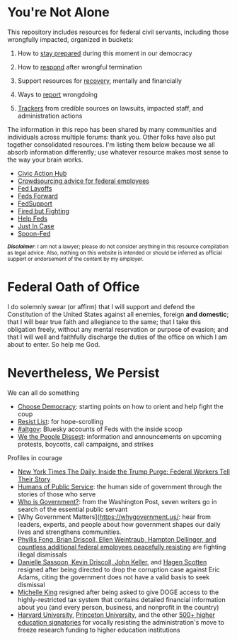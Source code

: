 # You're Not Alone
This repository includes resources for federal civil servants, including those wrongfully impacted, organized in buckets:

1. How to [stay prepared](prepare.md) during this moment in our democracy

2. How to [respond](respond.md) after wrongful termination

3. Support resources for [recovery](recover.md), mentally and financially

4. Ways to [report](report.md) wrongdoing

5. [Trackers](track.md) from credible sources on lawsuits, impacted staff, and administration actions

The information in this repo has been shared by many communities and individuals across multiple forums: thank you. Other folks have also put together consolidated resources. I'm listing them below because we all absorb information differently; use whatever resource makes most sense to the way your brain works.


* [Civic Action Hub](https://civicactionhubmd.com/home/resources/for-federal-employees/)
* [Crowdsourcing advice for federal employees](https://docs.google.com/document/d/1K4StW2FsnveRxFxSdUlgeO47jGBB89Icso9RpV1rpHY/edit?tab=t.0)
* [Fed Layoffs](https://fedlayoffs.com/)
* [Feds Forward](https://www.fedsforward.org/)
* [FedSupport](https://fedsupport.org/)
* [Fired but Fighting](https://firedbutfighting.org/)
* [Help Feds](https://helpfeds.com/)
* [Just In Case](https://git-sci.github.io/)
* [Spoon-Fed](https://www.spoonfederal.com/)

<small>***Disclaimer***: I am not a lawyer; please do not consider anything in this resource compilation as legal advice. Also, nothing on this website is intended or should be inferred as official support or endorsement of the content by my employer.
</small>

# Federal Oath of Office
I do solemnly swear (or affirm) that I will support and defend the Constitution of the United States against all enemies, foreign **and domestic**; that I will bear true faith and allegiance to the same; that I take this obligation freely, without any mental reservation or purpose of evasion; and that I will well and faithfully discharge the duties of the office on which I am about to enter. So help me God.

# Nevertheless, We Persist
We can all do something
* [Choose Democracy](https://choosedemocracy.us/what-can-i-do/): starting points on how to orient and help fight the coup
* [Resist List](https://choosedemocracy.us/resist-list): for hope-scrolling
* [#altgov](https://bsky.app/starter-pack-short/FLUwv5d): Bluesky accounts of Feds with the inside scoop
* [We the People Dissest](https://thepeopledissent.substack.com/): information and announcements on upcoming protests, boycotts, call campaigns, and strikes

Profiles in courage 
* [New York Times The Daily: Inside the Trump Purge: Federal Workers Tell Their Story](https://www.nytimes.com/2025/02/19/podcasts/the-daily/trump-ederal-workers-musk.html)
* [Humans of Public Service](https://www.humansofpublicservice.org/): the human side of government through the stories of those who serve
* [Who is Government?](https://www.washingtonpost.com/opinions/interactive/2025/who-is-government/): from the Washington Post, seven writers go in search of the essential public servant
* [Why Government Matters](https://whygovernment.us/: hear from leaders, experts, and people about how government shapes our daily lives and strengthens communities.
* [Phyllis Fong, Brian Driscoll, Ellen Weintraub, Hampton Dellinger, and countless additional federal employees peacefully resisting](https://robertreich.substack.com/p/profiles-in-courage) are fighting illegal dismissals
* [Danielle Sassoon, Kevin Driscoll, John Keller](https://www.nytimes.com/2025/02/13/nyregion/danielle-sassoon-quit-eric-adams.html?searchResultPosition=1), and [Hagen Scotten](https://www.nytimes.com/2025/02/14/nyregion/adams-prosecutor-hagan-scotten-quits.html) resigned after being directed to drop the corruption case against Eric Adams, citing the government does not have a valid basis to seek dismissal
* [Michelle King](https://wapo.st/3EWwU1u) resigned after being asked to give DOGE access to the highly-restricted tax system that contains detailed financial information about you (and every person, business, and nonprofit in the country)
* [Harvard University](https://www.harvard.edu/research-funding/wp-content/uploads/sites/16/2025/04/Harvard-Response-2025-04-14.pdf), [Princeton University](https://www.nytimes.com/2025/04/09/podcasts/the-daily/princeton-university-trump.html), and the other [500+ higher education signatories](https://www.aacu.org/newsroom/a-call-for-constructive-engagement) for vocally resisting the administration's move to freeze research funding to higher education institutions
